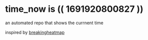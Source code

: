 # time_now is (( 1691920800827 ))

an automated repo that shows the currnent time

inspired by [breakingheatmap](https://github.com/breakingheatmap/breakingheatmap)